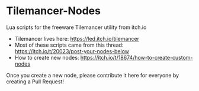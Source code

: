 # Tilemancer-Nodes
Lua scripts for the freeware Tilemancer utility from itch.io

* Tilemancer lives here: https://led.itch.io/tilemancer
* Most of these scripts came from this thread: https://itch.io/t/20023/post-your-nodes-below
* How to create new nodes: https://itch.io/t/18674/how-to-create-custom-nodes

Once you create a new node, please contribute it here for everyone by creating a Pull Request!

